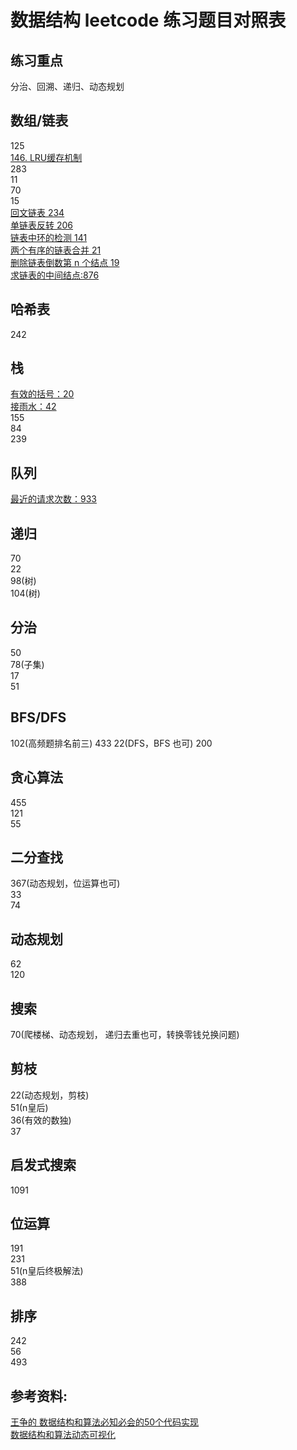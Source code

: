 # 数据结构 leetcode 练习题目对照表

## 练习重点

分治、回溯、递归、动态规划

## 数组/链表

125  
[146. LRU缓存机制](https://leetcode-cn.com/problems/lru-cache/)  
283  
11  
70  
15  
[回文链表 234](https://leetcode-cn.com/problems/palindrome-linked-list/)  
[单链表反转 206](https://leetcode-cn.com/problems/reverse-linked-list/)  
[链表中环的检测 141](https://leetcode-cn.com/problems/linked-list-cycle/)    
[两个有序的链表合并 21](https://leetcode-cn.com/problems/merge-two-sorted-lists/)  
[删除链表倒数第 n 个结点 19](https://leetcode-cn.com/problems/remove-nth-node-from-end-of-list/)  
[求链表的中间结点:876](https://leetcode-cn.com/problems/middle-of-the-linked-list/)  

## 哈希表

242  

## 栈

[有效的括号：20](https://leetcode-cn.com/problems/valid-parentheses/)  
[接雨水：42](https://leetcode-cn.com/problems/trapping-rain-water/)  
155  
84  
239  


## 队列

[最近的请求次数：933](https://leetcode-cn.com/problems/number-of-recent-calls/)  


## 递归

70  
22  
98(树)  
104(树)  

## 分治

50  
78(子集)  
17  
51  

## BFS/DFS

102(高频题排名前三)
433
22(DFS，BFS 也可)
200

## 贪心算法

455   
121  
55  

## 二分查找

367(动态规划，位运算也可)  
33  
74  


## 动态规划

62  
120  


## 搜索

70(爬楼梯、动态规划， 递归去重也可，转换零钱兑换问题)  

## 剪枝

22(动态规划，剪枝)  
51(n皇后)  
36(有效的数独)  
37  

## 启发式搜索

1091  

## 位运算

191  
231  
51(n皇后终极解法)  
388

## 排序

242  
56  
493  


## 参考资料:

[王争的 数据结构和算法必知必会的50个代码实现](https://github.com/wangzheng0822/algo)  
[数据结构和算法动态可视化](https://visualgo.net/zh)

